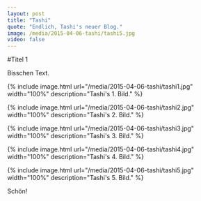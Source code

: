 ```yaml
---
layout: post
title: "Tashi"
quote: "Endlich, Tashi's neuer Blog."
image: /media/2015-04-06-tashi/tashi5.jpg
video: false
---
```


#Titel 1

Bisschen Text.

{% include image.html url="/media/2015-04-06-tashi/tashi1.jpg" width="100%" description="Tashi's 1. Bild." %}

{% include image.html url="/media/2015-04-06-tashi/tashi2.jpg" width="100%" description="Tashi's 2. Bild." %}

{% include image.html url="/media/2015-04-06-tashi/tashi3.jpg" width="100%" description="Tashi's 3. Bild." %}

{% include image.html url="/media/2015-04-06-tashi/tashi4.jpg" width="100%" description="Tashi's 4. Bild." %}

{% include image.html url="/media/2015-04-06-tashi/tashi5.jpg" width="100%" description="Tashi's 5. Bild." %}

Sch&ouml;n!

